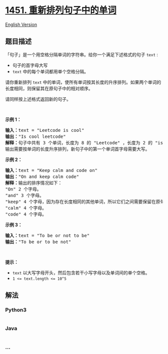 # [1451. 重新排列句子中的单词](https://leetcode-cn.com/problems/rearrange-words-in-a-sentence)

[English Version](/solution/1400-1499/1451.Rearrange%20Words%20in%20a%20Sentence/README_EN.md)

## 题目描述

<!-- 这里写题目描述 -->
<p>「句子」是一个用空格分隔单词的字符串。给你一个满足下述格式的句子 <code>text</code> :</p>

<ul>
	<li>句子的首字母大写</li>
	<li><code>text</code> 中的每个单词都用单个空格分隔。</li>
</ul>

<p>请你重新排列 <code>text</code> 中的单词，使所有单词按其长度的升序排列。如果两个单词的长度相同，则保留其在原句子中的相对顺序。</p>

<p>请同样按上述格式返回新的句子。</p>

<p>&nbsp;</p>

<p><strong>示例 1：</strong></p>

<pre><strong>输入：</strong>text = &quot;Leetcode is cool&quot;
<strong>输出：</strong>&quot;Is cool leetcode&quot;
<strong>解释：</strong>句子中共有 3 个单词，长度为 8 的 &quot;Leetcode&quot; ，长度为 2 的 &quot;is&quot; 以及长度为 4 的 &quot;cool&quot; 。
输出需要按单词的长度升序排列，新句子中的第一个单词首字母需要大写。
</pre>

<p><strong>示例 2：</strong></p>

<pre><strong>输入：</strong>text = &quot;Keep calm and code on&quot;
<strong>输出：</strong>&quot;On and keep calm code&quot;
<strong>解释：</strong>输出的排序情况如下：
&quot;On&quot; 2 个字母。
&quot;and&quot; 3 个字母。
&quot;keep&quot; 4 个字母，因为存在长度相同的其他单词，所以它们之间需要保留在原句子中的相对顺序。
&quot;calm&quot; 4 个字母。
&quot;code&quot; 4 个字母。
</pre>

<p><strong>示例 3：</strong></p>

<pre><strong>输入：</strong>text = &quot;To be or not to be&quot;
<strong>输出：</strong>&quot;To be or to be not&quot;
</pre>

<p>&nbsp;</p>

<p><strong>提示：</strong></p>

<ul>
	<li><code>text</code> 以大写字母开头，然后包含若干小写字母以及单词间的单个空格。</li>
	<li><code>1 &lt;= text.length &lt;= 10^5</code></li>
</ul>


## 解法

<!-- 这里可写通用的实现逻辑 -->


<!-- tabs:start -->

### **Python3**

<!-- 这里可写当前语言的特殊实现逻辑 -->

```python

```

### **Java**

<!-- 这里可写当前语言的特殊实现逻辑 -->

```java

```

### **...**
```

```

<!-- tabs:end -->